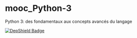 # mooc_Python-3
Python 3: des fondamentaux aux concepts avancés du langage

[![DepShield Badge](https://depshield.sonatype.org/badges/owner/repository/depshield.svg)](https://depshield.github.io)
